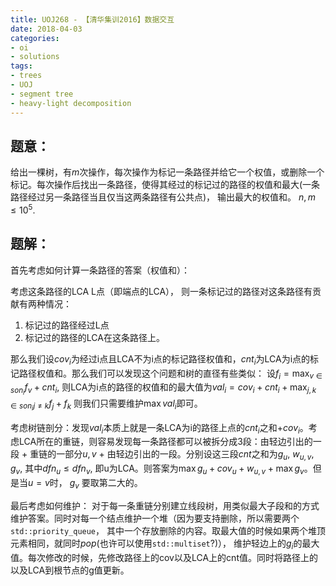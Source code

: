```yaml
---
title: UOJ268 - 【清华集训2016】数据交互
date: 2018-04-03
categories:
- oi
- solutions
tags:
- trees
- UOJ
- segment tree
- heavy-light decomposition
---
```


## 题意：
给出一棵树，有$m$次操作，每次操作为标记一条路径并给它一个权值，或删除一个标记。每次操作后找出一条路径，使得其经过的标记过的路径的权值和最大(一条路径经过另一条路径当且仅当这两条路径有公共点)， 输出最大的权值和。 $n, m \le 10 ^ 5$.

<!--- more --->

## 题解：

首先考虑如何计算一条路径的答案（权值和）：

考虑这条路径的LCA L点（即端点的LCA）， 则一条标记过的路径对这条路径有贡献有两种情况：
1. 标记过的路径经过L点
2. 标记过的路径的LCA在这条路径上。

那么我们设$cov_i$为经过i点且LCA不为i点的标记路径权值和，$cnt_i$为LCA为i点的标记路径权值和。那么我们可以发现这个问题和树的直径有些类似： 设$f_i = \max_{v \in son_i} f_v + cnt_i$, 则LCA为i点的路径的权值和的最大值为$val_i = cov_i + cnt_i + \max_{j, k \in son_i j \neq k} f_j + f_k$ 则我们只需要维护$\max val_i$即可。

考虑树链剖分：发现$val_i$本质上就是一条LCA为i的路径上点的$cnt_i$之和$+cov_i$。考虑LCA所在的重链，则容易发现每一条路径都可以被拆分成3段：由轻边引出的一段 + 重链的一部分$u, v$ + 由轻边引出的一段。分别设这三段$cnt$之和为$g_u$, $w_{u, v}$, $g_v$, 其中$dfn_u \le dfn_v$, 即u为LCA。则答案为$\max g_u + cov_u + w_{u, v} + \max g_v$。但是当$u = v$时， $g_v$ 要取第二大的。

最后考虑如何维护： 对于每一条重链分别建立线段树，用类似最大子段和的方式维护答案。同时对每一个结点维护一个堆（因为要支持删除，所以需要两个`std::priority_queue`， 其中一个存放删除的内容。取最大值的时候如果两个堆顶元素相同，就同时$pop$(也许可以使用`std::multiset`?)）， 维护轻边上的$g_i$的最大值。每次修改的时候，先修改路径上的cov以及LCA上的cnt值。同时将路径上的以及LCA到根节点的g值更新。


